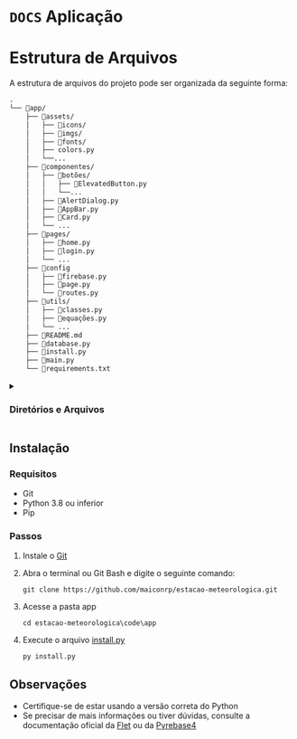 # `DOCS` Aplicação

# Estrutura de Arquivos
A estrutura de arquivos do projeto pode ser organizada da seguinte forma:

```md
.
└── 📂app/
    ├── 📂assets/
    │   ├── 📂icons/
    │   ├── 📂imgs/
    │   ├── 📂fonts/
    │   ├── colors.py
    │   └──...
    ├── 📂componentes/
    │   ├── 📂botões/
    │   │   ├── 📄ElevatedButton.py
    │   │   └──...
    │   ├── 📄AlertDialog.py
    │   ├── 📄AppBar.py
    │   ├── 📄Card.py
    │   └── ...
    ├── 📂pages/
    │   ├── 📄home.py
    │   ├── 📄login.py
    │   └── ...
    ├── 📂config
    │   ├── 📄firebase.py
    │   ├── 📄page.py
    │   └── 📄routes.py
    ├── 📂utils/
    │   ├── 📄classes.py
    │   ├── 📄equações.py
    │   └── ...
    ├── 📄README.md
    ├── 📄database.py
    ├── 📄install.py
    ├── 📄main.py
    └── 📄requirements.txt

```
<details>
<summary> <h3> Diretórios e Arquivos </h3> </summary>

* 📂 **assets/**: Arquivos de recursos do aplicativo, como imagens, ícones, etc.
    * 📂 icons/: Este diretório contém ícones.
    * 📂 imgs/: Este diretório contém imagens.
    * 📂 fonts/: Este diretório contém fontes.
    * 📄 colors.py: Arquivo que contém as cores usadas no aplicativo.

* 📂 **componentes/**: Este diretório contém os arquivos dos componentes reutilizáveis do aplicativo, como botões, inputs, etc.

* 📂 **pages/**: Este diretório contém os arquivos de cada página do aplicativo.

* 📂 **config/**: Diretório que contém os arquivos de configuração do aplicativo.
    * 📄 firebase.py: Arquivo que contém as funções relacionadas à autenticação e comunicação com o Firebase.
    * 📄 page.py: Arquivo que contém as funções relacionadas à criação de páginas.
    * 📄 routes.py: Arquivo que contém as funções relacionadas à definição de rotas.
    
* 📂 **utils/**: Este diretório contém arquivos de utilidade, como classes e funções úteis.

* 📄 README.md: Este arquivo é o que você está lendo agora e descreve a estrutura de arquivos do projeto.
* 📄 database.py: Arquivo que contém as funções que lidam com o banco de dados.
* 📄 install.py: Arquivo responsável por instalar as dependências do projeto.
* 📄 main.py: Arquivo principal, responsável por inicializar e gerenciar a execução do aplicativo.
* 📄 requirements.txt: Dependências do projeto.

</details>

## Instalação

### Requisitos
- Git
- Python 3.8 ou inferior
- Pip

### Passos

1. Instale o [Git][git]
2. Abra o terminal ou Git Bash e digite o seguinte comando:

    ```
    git clone https://github.com/maiconrp/estacao-meteorologica.git
    ```

3. Acesse a pasta app

    ```
   cd estacao-meteorologica\code\app
    ```
4. Execute o arquivo [install.py](install.py)
    
    ```
   py install.py
    ```

## Observações
- Certifique-se de estar usando a versão correta do Python
- Se precisar de mais informações ou tiver dúvidas, consulte a documentação oficial da [Flet][flet] ou da [Pyrebase4](pyrebase)

[git]: https://git-scm.com/downloads
[flet]: https://flet.dev/docs/
[pyrebase]: https://github.com/nhorvath/Pyrebase4
